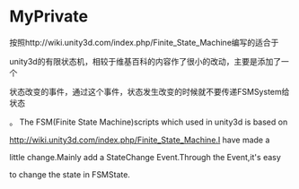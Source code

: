 MyPrivate
=========
按照http://wiki.unity3d.com/index.php/Finite_State_Machine编写的适合于

unity3d的有限状态机，相较于维基百科的内容作了很小的改动，主要是添加了一个

状态改变的事件，通过这个事件，状态发生改变的时候就不要传递FSMSystem给状态

。
The FSM(Finite State Machine)scripts which used in unity3d is based on 

http://wiki.unity3d.com/index.php/Finite_State_Machine.I have made a 

little change.Mainly add a StateChange Event.Through the Event,it's easy 

to change the state in FSMState.
